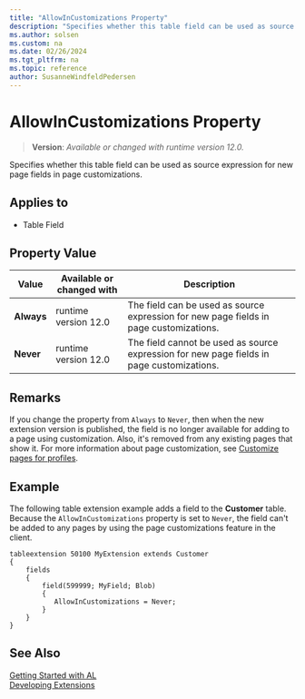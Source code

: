 ```yaml
---
title: "AllowInCustomizations Property"
description: "Specifies whether this table field can be used as source expression for new page fields in page customizations."
ms.author: solsen
ms.custom: na
ms.date: 02/26/2024
ms.tgt_pltfrm: na
ms.topic: reference
author: SusanneWindfeldPedersen
---
```

[//]: # (START>DO_NOT_EDIT)
[//]: # (IMPORTANT:Do not edit any of the content between here and the END>DO_NOT_EDIT.)
[//]: # (Any modifications should be made in the .xml files in the ModernDev repo.)
# AllowInCustomizations Property
> **Version**: _Available or changed with runtime version 12.0._

Specifies whether this table field can be used as source expression for new page fields in page customizations.

## Applies to
-   Table Field

## Property Value

|Value|Available or changed with|Description|
|-----------|-----------|---------------------------------------|
|**Always**|runtime version 12.0|The field can be used as source expression for new page fields in page customizations.|
|**Never**|runtime version 12.0|The field cannot be used as source expression for new page fields in page customizations.|

[//]: # (IMPORTANT: END>DO_NOT_EDIT)

## Remarks

If you change the property from `Always` to `Never`, then when the new extension version is published, the field is no longer available for adding to a page using customization. Also, it's removed from any existing pages that show it. For more information about page customization, see [Customize pages for profiles](/dynamics365/business-central/ui-personalization-manage).

## Example

The following table extension example adds a field to the **Customer** table. Because the `AllowInCustomizations` property is set to `Never`, the field can't be added to any pages by using the page customizations feature in the client.  

```AL
tableextension 50100 MyExtension extends Customer
{
    fields
    {
        field(599999; MyField; Blob)
        {
           AllowInCustomizations = Never;
        }
    }
}
```

## See Also  
[Getting Started with AL](../devenv-get-started.md)  
[Developing Extensions](../devenv-dev-overview.md)  